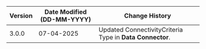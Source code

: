 | **Version** | **Date Modified (DD-MM-YYYY)** | **Change History**                     |
|-------------|--------------------------------|----------------------------------------|
| 3.0.0       | 07-04-2025                     | Updated ConnectivityCriteria Type in **Data Connector**.				   |